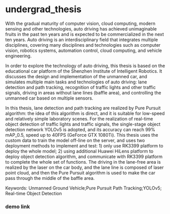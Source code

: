 # undergrad_thesis

With the gradual maturity of computer vision, cloud computing, modern sensing and other technologies, auto driving has achieved unimaginable fruits in the past ten years and is expected to be commercialized in the next ten years. Auto driving is an interdisciplinary field that integrates multiple disciplines, covering many disciplines and technologies such as computer vision, robotics systems, automation control, cloud computing, and vehicle engineering.

In order to explore the technology of auto driving, this thesis is based on the educational car platform of the Shenzhen Institute of Intelligent Robotics. It discusses the design and implementation of the unmanned car, and simulates multiple main tasks and technologies of auto driving: lane detection and path tracking, recognition of traffic lights and other traffic signals, driving in areas without lane lines (baffle area), and controlling the unmanned car based on multiple sensors.

In this thesis, lane detection and path tracking are realized by Pure Pursuit algorithm: the idea of this algorithm is direct, and it is suitable for low-speed and relatively simple laboratory scenes. For the realization of real-time object detection of traffic lights and traffic signals, the single-stage object detection network YOLOv5 is adopted, and its accuracy can reach 99% mAP_0.5, speed up to 40FPS (GeForce GTX 1080Ti). This thesis uses the custom data to train the model off-line on the server, and uses two deployment methods to implement and test: 1) only use RK3399 platform to deploy the whole model; 2) using additional Huawei HiLens platform to deploy object detection algorithm, and communicate with RK3399 platform to complete the whole set of functions. The driving in the lane-free area is realized by the laser on the car body, and the lane line is composed of laser point cloud, and then the Pure Pursuit algorithm is used to make the car pass through the middle of the baffle area.

Keywords: Unmanned Ground Vehicle;Pure Pursuit Path Tracking;YOLOv5; Real-time Object Detection

### demo link
